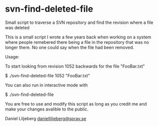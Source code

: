 # svn-find-deleted-file
Small script to traverse a SVN repository and find the revision where a file was deleted

This is a small script I wrote a few years back when working on a system where people remebered there being a file
in the repository that was no longer there. No one could say when the file had been removed. 

Usage:

To start looking from revision 1052 backwards for the file "FooBar.txt"

 $ ./svn-find-deleted-file 1052 "FooBar.txt" 
 
 You can also run in interactive mode with 
 
 $ ./svn-find-deleted-file
 
You are free to use and modify this script as long as you credit me and
make your changes avalible to the public.

Daniel Liljeberg <danielliljeberg@spray.se>
